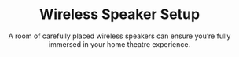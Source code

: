 ---
sort_key: 40
layout: "sku"
id: wireless-speaker-setup-system
title: "Wireless Speaker Setup"
heading: "Wireless Speaker Setup"
subtitle: "A room of carefully placed wireless speakers can ensure you’re fully immersed in your home theatre experience."
category: "Home Entertainment"
category_description: "Services for TVs and Home Theatre devices."
features:
 - feature: "Maximise your experience with our speaker setup service where we’ll"
 - feature: "Download native App."
 - feature: "Pair and setup speakers with existing Wi-Fi connection."
 - feature: "Establish rooms/zones required."
 - feature: "Setup Bluetooth (if required)."
 - feature: "Connect to existing streaming services (existing account holders only) e.g. Spotify, Pandora."
 - feature: "If required, setup wireless bridge (bridge not included)."
 - feature: "Demonstrate features of new speakers and how to use the native App including how to play the same (or different) playlist in each zone, and how to add a new zone."
 - feature: "Clean up and remove packaging."
price: "149"
unit: "system"
australia_only: "Yes"
---